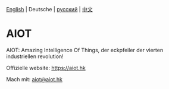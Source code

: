 [English](../readme.md) | Deutsche | [русский](./русский.md) | [中文](./中文.md)

# AIOT

AIOT: Amazing Intelligence Of Things, der eckpfeiler der vierten industriellen revolution!

Offizielle website: https://aiot.hk

Mach mit: aiot@aiot.hk
